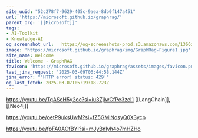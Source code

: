 ```yaml
---
site_uuid: "52c278f7-9629-405c-9aea-8db0f147a451"
url: 'https://microsoft.github.io/graphrag/'
parent_org: '[[Microsoft]]'
tags:
- AI-Toolkit
- Knowledge-AI
og_screenshot_url:   https://og-screenshots-prod.s3.amazonaws.com/1366x768/80/false/8a6a98e4cbf1799c5c5dcc8c045f8aa7dc4d1b0bcb7ef8016efe4017f3c2ed63.jpeg
image: 'https://microsoft.github.io/graphrag/img/GraphRag-Figure1.jpg'
site_name: Welcome
title: Welcome - GraphRAG
favicon: 'https://microsoft.github.io/graphrag/assets/images/favicon.png'
last_jina_request: '2025-03-09T06:44:58.144Z'
jina_error: "'HTTP error! status: 429'"
og_last_fetch: 2025-03-07T05:19:18.723Z
---
```

https://youtu.be/TqAScH5y2oc?si=iu3ZjIwCfPe3zeI1
[[LangChain]], [[Neo4j]]

https://youtu.be/oetP9uksUwM?si=fZ5GMlNosyQ0X3ycp

https://youtu.be/fpFA0AOfBYI?si=mJyBnIyh4o7mHZHo
